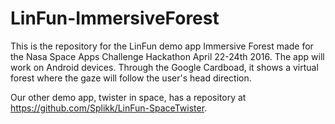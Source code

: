 # LinFun-ImmersiveForest

This is the repository for the LinFun demo app Immersive Forest made for the Nasa Space Apps Challenge Hackathon April 22-24th 2016.
The app will work on Android devices.
Through the Google Cardboad, it shows a virtual forest where the gaze will follow the user's head direction. 

Our other demo app, twister in space, has a repository at https://github.com/Splikk/LinFun-SpaceTwister.
